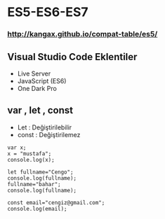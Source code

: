 # ES5-ES6-ES7
### http://kangax.github.io/compat-table/es5/


## Visual Studio Code Eklentiler
- Live Server
- JavaScript (ES6)
- One Dark Pro

## var , let , const


- Let : Değiştirilebilir
- const : Değiştirilemez
```
var x;
x = "mustafa";
console.log(x);

let fullname="Cengo";
console.log(fullname);
fullname="bahar";
console.log(fullname);

const email="cengiz@gmail.com";
console.log(email);
```
